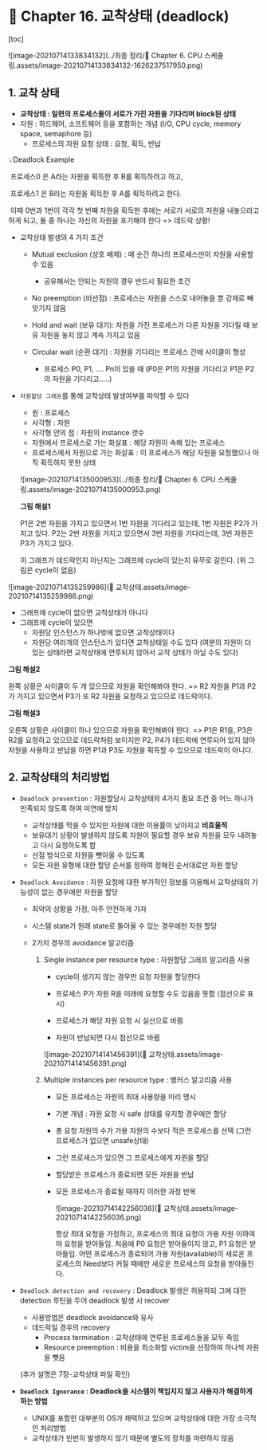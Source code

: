 # 📙 Chapter 16. 교착상태 (deadlock)

[toc]

![image-20210714133834132](../최종 정리/📙 Chapter 6. CPU 스케줄링.assets/image-20210714133834132-1626237517950.png)



## 1. 교착 상태

- **교착상태 : 일련의 프로세스들이 서로가 가진 자원을 기다리며 block된 상태**
- 자원 : 하드웨어, 소프트웨어 등을  포함하는 개념 (I/O, CPU cycle, memory space, semaphore 등)
  - 프로세스의 자원 요청 상태 : 요청, 획득, 반납

:bulb:Deadlock Example

​	프로세스0 은 A라는 자원을 획득한 후 B를 획득하려고 하고,

​	프로세스1 은 B라는 자원을 획득한 후 A를 획득하려고 한다.

​	이때 0번과 1번이 각각 첫 번째 자원을 획득한 후에는 서로가 서로의 자원을 내놓으라고 하게 되고, 둘 중 하나는 자신의 자원을 포기해야 한다 => 데드락 상황!



- 교착상태 발생의 4 가지 조건

  - Mutual exclusion (상호 배제) : 매 순간 하나의 프로세스만이 자원을 사용할 수 있음

    - 공유해서는 안되는 자원의 경우 반드시 필요한 조건

  - No preemption (비선점) : 프로세스는 자원을 스스로 내어놓을 뿐 강제로 빼앗기지 않음

  - Hold and wait (보유 대기): 자원을 가진 프로세스가 다른 자원을 기다릴 때 보유 자원을 놓지 않고 계속 가지고 있음

  - Circular wait (순환 대기) : 자원을 기다리는 프로세스 간에 사이클이 형성

    - 프로세스 P0, P1, .... Pn이 있을 때 (P0은 P1의 자원을 기다리고 P1은 P2의 자원을 기다리고.....)

    

- `자원할당 그래프`를 통해 교착상태 발생여부를 파악할 수 있다

  - 원 : 프로세스
  - 사각형 : 자원
  - 사각형 안의 점 : 자원의 instance 갯수
  - 자원에서 프로세스로 가는 화살표 : 해당 자원이 속해 있는 프로세스
  - 프로세스에서 자원으로 가는 화살표 : 이 프로세스가 해당 자원을 요청했으나 아직 획득하지 못한 상태
  
  ![image-20210714135000953](../최종 정리/📙 Chapter 6. CPU 스케줄링.assets/image-20210714135000953.png)
  
  **그림 해설1**
  
  P1은 2번 자원을 가지고 있으면서 1번 자원을 기다리고 있는데, 1번 자원은 P2가 가지고 있다. P2는 2번 자원을 가지고 있으면서 3번 자원을 기다리는데, 3번 자원은 P3가 가지고 있다.
  
  이 그래프가 데드락인지 아닌지는 그래프에 cycle이 있는지 유무로 갈린다. (위 그림은 cycle이 없음)

![image-20210714135259986](📙 교착상태.assets/image-20210714135259986.png)

- 그래프에 cycle이 없으면 교착상태가 아니다
- 그래프에 cycle이 있으면 
  - 자원당 인스턴스가 하나밖에 없으면 교착상태이다 
  - 자원당 여러개의 인스턴스가 있다면 교착상태일 수도 있다 (여분의 자원이 더 있는 상태라면 교착상태에 연루되지 않아서 교착 상태가 아닐 수도 있다)

**그림 해설2**

왼쪽 상황은 사이클이 두 개 있으므로 자원을 확인해봐야 한다. => R2 자원을 P1과 P2가 가지고 있으면서 P3가 또 R2 자원을 요청하고 있으므로 데드락이다.

**그림 해설3**

오른쪽 상황은 사이클이 하나 있으므로 자원을 확인해봐야 한다. => P1은 R1을, P3은 R2를 요청하고 있으므로 데드락처럼 보이지만 P2, P4가 데드락에 연루되어 있지 않아 자원을 사용하고 반납을 하면 P1과 P3도 자원을 획득할 수 있으므로 데드락이 아니다.

## 2. 교착상태의 처리방법

- `Deadlock prevention` : 자원할당시 교착상태의 4가지 필요 조건 중 어느 하나가 만족되지 않도록 하여 미연에 방지

  - 교착상태를 막을 수 있지만 자원에 대한 이용률이 낮아지고 **비효율적**
  - 보유대기 상황이 발생하지 않도록 자원이 필요할 경우 보유 자원을 모두 내려놓고 다시 요청하도록 함
  - 선점 방식으로 자원을 뺏아올 수 있도록
  - 모든 자원 유형에 대한 할당 순서를 정하여 정해진 순서대로만 자원 할당

  

- `Deadlock Avoidance` : 자원 요청에 대한 부가적인 정보를 이용해서 교착상태의 가능성이 없는 경우에만 자원을 할당

  - 최악의 상황을 가정, 아주 안전하게 가자

  - 시스템 state가 원래 state로 돌아올 수 있는 경우에만 자원 할당

  - 2가지 경우의 avoidance 알고리즘

    1. Single instance per resource type : 자원할당 그래프 알고리즘 사용

       - cycle이 생기지 않는 경우만 요청 자원을 할당한다

       - 프로세스 P가 자원 R을 미래에 요청할 수도 있음을 뜻함 (점선으로 표시)
       - 프로세스가 해당 자원 요청 시 실선으로 바뀜 
       - 자원이 반납되면 다시 점선으로 바뀜

       ![image-20210714141456391](📙 교착상태.assets/image-20210714141456391.png)

    2. Multiple instances per resource type : 뱅커스 알고리즘 사용

       - 모든 프로세스는 자원의 최대 사용량을 미리 명시

       - 기본 개념 : 자원 요청 시 safe 상태를 유지할 경우에만 할당

       - 총 요청 자원의 수가 가용 자원의 수보다 적은 프로세스를 선택 (그런 프로세스가 없으면 unsafe상태)

       - 그런 프로세스가 있으면 그 프로세스에게 자원을 할당

       - 할당받은 프로세스가 종료되면 모든 자원을 반납

       - 모든 프로세스가 종료될 때까지 이러한 과정 반복

         ![image-20210714142256036](📙 교착상태.assets/image-20210714142256036.png)

         항상 최대 요청을 가정하고, 프로세스의 최대 요청이 가용 자원 이하여야 요청을 받아들임. 처음에 P0 요청은 받아들이지 않고, P1 요청은 받아들임. 어떤 프로세스가 종료되어 가용 자원(available)이 새로운 프로세스의 Need보다 커질 때에만 새로운 프로세스의 요청을 받아들인다.

- `Deadlock detection and recovery` : Deadlock 발생은 허용하되 그에 대한 detection 루틴을 두어 deadlock 발생 시 recover

  - 사용방법은 deadlock avoidance와 유사
  - 데드락일 경우의 recovery
    - Process termination : 교착상태에 연루된 프로세스들을 모두 죽임
    - Resource preemption : 비용을 최소화할 victim을 선정하여 하나씩 자원을 뺏음

  (추가 설명은 7장-교착상태 파일 확인)

- **`Deadlock Ignorance` : Deadlock을 시스템이 책임지지 않고 사용자가 해결하게 하는 방법**

  - UNIX를 포함한 대부분의 OS가 채택하고 있으며 교착상태에 대한 가장 소극적인 처리방법
  - 교착상태가 빈번히 발생하지 않기 때문에 별도의 장치를 마련하지 않음

